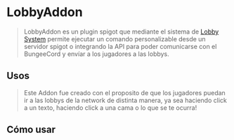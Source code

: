 # LobbyAddon


> LobbyAddon es un plugin spigot que mediante el sistema de [Lobby System](https://github.com/ObedMz/LobbySystem) permite
ejecutar un comando personalizable desde un servidor spigot o integrando la API para poder comunicarse con el BungeeCord y envíar
a los jugadores a las lobbys.

## Usos
> Este Addon fue creado con el proposito de que los jugadores puedan ir a las lobbys de la network de distinta manera,
>  ya sea haciendo click a un texto, haciendo click a una cama o lo que se te ocurra!
 
 ## Cómo usar
 
 
